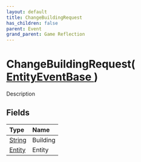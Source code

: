 ```yaml
---
layout: default
title: ChangeBuildingRequest
has_children: false
parent: Event
grand_parent: Game Reflection
---
```

# ChangeBuildingRequest( [ EntityEventBase ](/docs/game-reflection/events/entity_event_base) )
Description 

## Fields

| Type | Name |
|:-------------|:--------------|
| [String](/docs/game-reflection/components/string) | Building |
| [Entity](/docs/game-reflection/classes/entity) | Entity |

